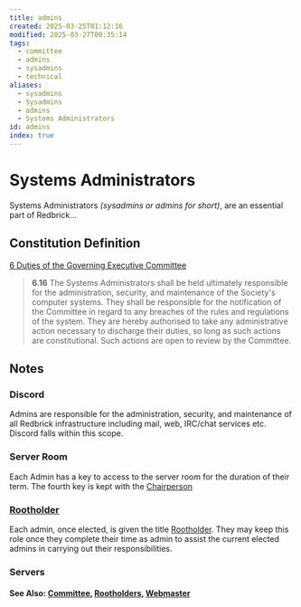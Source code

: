 ```yaml
---
title: admins
created: 2025-03-25T01:12:16
modified: 2025-03-27T00:35:14
tags:
  - committee
  - admins
  - sysadmins
  - technical
aliases:
  - sysadmins
  - Sysadmins
  - admins
  - Systems Administrators
id: admins
index: true
---
```


# Systems Administrators

Systems Administrators *(sysadmins or admins for short)*, are an essential part of Redbrick…

## Constitution Definition

[6 Duties of the Governing Executive Committee](../documents/Constitution.md#6%20Duties%20of%20the%20Governing%20Executive%20Committee)

> **6.16** The Systems Administrators shall be held ultimately responsible for the administration, security, and maintenance of the Society's computer systems. They shall be responsible for the notification of the Committee in regard to any breaches of the rules and regulations of the system. They are hereby authorised to take any administrative action necessary to discharge their duties, so long as such actions are constitutional. Such actions are open to review by the Committee.

## Notes

### Discord

Admins are responsible for the administration, security, and maintenance of all Redbrick infrastructure including mail, web, IRC/chat services etc. Discord falls within this scope.

### Server Room

Each Admin has a key to access to the server room for the duration of their term. The fourth key is kept with the [Chairperson](../committee/Chairperson.md)

### [Rootholder](Rootholders.md)

Each admin, once elected, is given the title [Rootholder](Rootholders.md). They may keep this role once they complete their time as admin to assist the current elected admins in carrying out their responsibilities.

### Servers

#### See Also: [Committee](../committee/Committee.md), [Rootholders](Rootholders.md), [Webmaster](../committee/webmaster/Webmaster.md)
